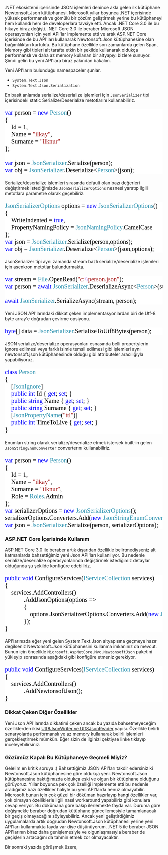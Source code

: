 ﻿.NET ekosistemi içerisinde JSON işlemleri denince akla gelen ilk kütüphane Newtonsoft.Json kütüphanesi. Microsoft yıllar boyunca .NET içerisinde yüksek  performanslı ve gömülü bir çözüm  geliştirmek yerine bu kütüphaneyi hem kullandı hem de developerlara tavsiye etti. Ancak .NET Core 3.0 ile bu hikaye biraz değişti. .NET Core 3.0 ile beraber Microsoft JSON operasyonları için yeni API'lar implemente etti ve artık ASP.NET Core içerisinde de bu API'ları kullanarak Newtonsoft.Json kütüphanesine olan bağımlılıktan kurtuldu. Bu kütüphane özellikle son zamanlarda gelen Span, Memory gibi tipleri alt tarafta etkin bir şekilde kullanarak oldukça performanslı ve daha az memory kullanan bir altyapıyı bizlere sunuyor. Şimdi gelin bu yeni API'lara biraz yakından bakalım. 

Yeni API'ların bulunduğu namespaceler şunlar.

* `System.Text.Json`
* `System.Text.Json.Serialization`

En basit anlamda serialize/deserialize işlemleri için `JsonSerializer` tipi içerisindeki static Serialize/Deserialize metotlarını kullanabiliriz. 

<pre style="font-family:Consolas;font-size:20px;color:black;background:white;"><span style="color:blue;">var</span>&nbsp;person&nbsp;=&nbsp;<span style="color:blue;">new</span>&nbsp;<span style="color:#2b91af;">Person</span>()
{
&nbsp;&nbsp;&nbsp;&nbsp;Id&nbsp;=&nbsp;1,
&nbsp;&nbsp;&nbsp;&nbsp;Name&nbsp;=&nbsp;<span style="color:#a31515;">&quot;ilkay&quot;</span>,
&nbsp;&nbsp;&nbsp;&nbsp;Surname&nbsp;=&nbsp;<span style="color:#a31515;">&quot;ilknur&quot;</span>
};
 
<span style="color:blue;">var</span>&nbsp;json&nbsp;=&nbsp;<span style="color:#2b91af;">JsonSerializer</span>.Serialize(person);
<span style="color:blue;">var</span>&nbsp;obj&nbsp;=&nbsp;<span style="color:#2b91af;">JsonSerializer</span>.Deserialize&lt;<span style="color:#2b91af;">Person</span>&gt;(json);</pre>

Serialize/deserialize işlemleri sırasında default olan bazı değerleri değiştirmek istediğimizde `JsonSerializerOptions` nesnesi yaratıp ilgili metotlara parametre olarak geçebiliriz. 

<pre style="font-family:Consolas;font-size:20px;color:black;background:white;"><span style="color:#2b91af;">JsonSerializerOptions</span>&nbsp;options&nbsp;=&nbsp;<span style="color:blue;">new</span>&nbsp;<span style="color:#2b91af;">JsonSerializerOptions</span>()
{
&nbsp;&nbsp;&nbsp;&nbsp;WriteIndented&nbsp;=&nbsp;<span style="color:blue;">true</span>,
&nbsp;&nbsp;&nbsp;&nbsp;PropertyNamingPolicy&nbsp;=&nbsp;<span style="color:#2b91af;">JsonNamingPolicy</span>.CamelCase
};
<span style="color:blue;">var</span>&nbsp;json&nbsp;=&nbsp;<span style="color:#2b91af;">JsonSerializer</span>.Serialize(person,options);
<span style="color:blue;">var</span>&nbsp;obj&nbsp;=&nbsp;<span style="color:#2b91af;">JsonSerializer</span>.Deserialize&lt;<span style="color:#2b91af;">Person</span>&gt;(json,options);</pre>


JsonSerializer tipi aynı zamanda stream bazlı serialize/deserialize işlemleri için asenkron metotlar bulundurmakta.

<pre style="font-family:Consolas;font-size:20px;color:black;background:white;"><span style="color:blue;">var</span>&nbsp;stream&nbsp;=&nbsp;<span style="color:#2b91af;">File</span>.OpenRead(<span style="color:#a31515;">&quot;c:</span><span style="color:#b776fb;">\\</span><span style="color:#a31515;">person.json&quot;</span>);
<span style="color:blue;">var</span>&nbsp;person&nbsp;=&nbsp;<span style="color:blue;">await</span>&nbsp;<span style="color:#2b91af;">JsonSerializer</span>.DeserializeAsync&lt;<span style="color:#2b91af;">Person</span>&gt;(stream);
&nbsp;&nbsp;&nbsp;&nbsp;&nbsp;&nbsp;&nbsp;&nbsp;&nbsp;&nbsp;&nbsp;&nbsp;
<span style="color:blue;">await</span>&nbsp;<span style="color:#2b91af;">JsonSerializer</span>.SerializeAsync(stream,&nbsp;person);
</pre>

Yeni JSON API'larındaki dikkat çeken implementasyonlardan biri de Utf-8 byte array'e doğrudan çevirme opsiyonu.

<pre style="font-family:Consolas;font-size:20px;color:black;background:white;"><span style="color:blue;">byte</span>[]&nbsp;data&nbsp;=&nbsp;<span style="color:#2b91af;">JsonSerializer</span>.SerializeToUtf8Bytes(person);
</pre>

JSON serialize/deserialize operasyonları esnasında belli propertylerin ignore edilmesi veya farklı isimle temsil edilmesi gibi işlemleri aynı newtonsoft.json kütüphanesinde olduğu gibi attributeler aracılığıyla yapabiliyoruz. 

<pre style="font-family:Consolas;font-size:20px;color:black;background:white;"><span style="color:blue;">class</span>&nbsp;<span style="color:#2b91af;">Person</span>
{
&nbsp;&nbsp;&nbsp;&nbsp;[<span style="color:#2b91af;">JsonIgnore</span>]
&nbsp;&nbsp;&nbsp;&nbsp;<span style="color:blue;">public</span>&nbsp;<span style="color:blue;">int</span>&nbsp;Id&nbsp;{&nbsp;<span style="color:blue;">get</span>;&nbsp;<span style="color:blue;">set</span>;&nbsp;}
&nbsp;&nbsp;&nbsp;&nbsp;<span style="color:blue;">public</span>&nbsp;<span style="color:blue;">string</span>&nbsp;Name&nbsp;{&nbsp;<span style="color:blue;">get</span>;&nbsp;<span style="color:blue;">set</span>;&nbsp;}
&nbsp;&nbsp;&nbsp;&nbsp;<span style="color:blue;">public</span>&nbsp;<span style="color:blue;">string</span>&nbsp;Surname&nbsp;{&nbsp;<span style="color:blue;">get</span>;&nbsp;<span style="color:blue;">set</span>;&nbsp;}
&nbsp;&nbsp;&nbsp;&nbsp;[<span style="color:#2b91af;">JsonPropertyName</span>(<span style="color:#a31515;">&quot;ttl&quot;</span>)]
&nbsp;&nbsp;&nbsp;&nbsp;<span style="color:blue;">public</span>&nbsp;<span style="color:blue;">int</span>&nbsp;TimeToLive&nbsp;{&nbsp;<span style="color:blue;">get</span>;&nbsp;<span style="color:blue;">set</span>;&nbsp;}
}</pre>

Enumları string olarak serialize/deserialize etmek istersek built-in gelen `JsonStringEnumConverter` converterını kullanabiliriz.

<pre style="font-family:Consolas;font-size:20px;color:black;background:white;"><span style="color:blue;">var</span>&nbsp;person&nbsp;=&nbsp;<span style="color:blue;">new</span>&nbsp;<span style="color:#2b91af;">Person</span>()
{
&nbsp;&nbsp;&nbsp;&nbsp;Id&nbsp;=&nbsp;1,
&nbsp;&nbsp;&nbsp;&nbsp;Name&nbsp;=&nbsp;<span style="color:#a31515;">&quot;ilkay&quot;</span>,
&nbsp;&nbsp;&nbsp;&nbsp;Surname&nbsp;=&nbsp;<span style="color:#a31515;">&quot;ilknur&quot;</span>,
&nbsp;&nbsp;&nbsp;&nbsp;Role&nbsp;=&nbsp;<span style="color:#2b91af;">Roles</span>.Admin
};
<span style="color:blue;">var</span>&nbsp;serializerOptions&nbsp;=&nbsp;<span style="color:blue;">new</span>&nbsp;<span style="color:#2b91af;">JsonSerializerOptions</span>();
serializerOptions.Converters.Add(<span style="color:blue;">new</span>&nbsp;<span style="color:#2b91af;">JsonStringEnumConverter</span>());
<span style="color:blue;">var</span>&nbsp;json&nbsp;=&nbsp;<span style="color:#2b91af;">JsonSerializer</span>.Serialize(person,&nbsp;serializerOptions);</pre>

### ASP.NET Core İçerisinde Kullanım

ASP.NET Core 3.0 ile beraber artık dışarıdan özellikle belirtmediyseniz alt katmanlarda bahsettiğimiz yeni Json API'ları kullanılıyor. Bu nedenle serialize/deserialize operasyonlarında değiştirmek istediğimiz detaylar olduğunda şu şekilde konfigüre edebiliriz. 

<pre style="font-family:Consolas;font-size:20px;color:black;background:white;"><span style="color:blue;">public</span>&nbsp;<span style="color:blue;">void</span>&nbsp;ConfigureServices(<span style="color:#2b91af;">IServiceCollection</span>&nbsp;services)
{
&nbsp;&nbsp;&nbsp;&nbsp;services.AddControllers()
&nbsp;&nbsp;&nbsp;&nbsp;&nbsp;&nbsp;&nbsp;&nbsp;&nbsp;&nbsp;&nbsp;&nbsp;.AddJsonOptions(options&nbsp;=&gt;
&nbsp;&nbsp;&nbsp;&nbsp;&nbsp;&nbsp;&nbsp;&nbsp;&nbsp;&nbsp;&nbsp;&nbsp;{
&nbsp;&nbsp;&nbsp;&nbsp;&nbsp;&nbsp;&nbsp;&nbsp;&nbsp;&nbsp;&nbsp;&nbsp;&nbsp;&nbsp;&nbsp;&nbsp;options.JsonSerializerOptions.Converters.Add(<span style="color:blue;">new</span>&nbsp;<span style="color:#2b91af;">JsonStringEnumConverter</span>());
&nbsp;&nbsp;&nbsp;&nbsp;&nbsp;&nbsp;&nbsp;&nbsp;&nbsp;&nbsp;&nbsp;&nbsp;});
}</pre>

API'larınızda eğer yeni gelen System.Text.Json altyapısına geçmeye hazır değilseniz Newtonsoft.Json kütüphanesini kullanma imkanınız da mevcut. Bunun için öncelikle `Microsoft.AspNetCore.Mvc.NewtonsoftJson` paketini yükleyip sonrasında aşağıdaki gibi konfigüre etmeniz gerekiyor. 

<pre style="font-family:Consolas;font-size:20px;color:black;background:white;"><span style="color:blue;">public</span>&nbsp;<span style="color:blue;">void</span>&nbsp;ConfigureServices(<span style="color:#2b91af;">IServiceCollection</span>&nbsp;services)
{
&nbsp;&nbsp;&nbsp;&nbsp;services.AddControllers()
&nbsp;&nbsp;&nbsp;&nbsp;&nbsp;&nbsp;&nbsp;&nbsp;&nbsp;&nbsp;&nbsp;&nbsp;.AddNewtonsoftJson();
}</pre>
### Dikkat Çeken Diğer Özellikler
Yeni Json API'larında dikkatimi çeken ancak bu yazıda bahsetmeyeceğim özelliklerden ikisi <a href="https://docs.microsoft.com/en-us/dotnet/standard/serialization/system-text-json-how-to#use-utf8jsonwriter" target="_blank">Utf8JsonWriter ve Utf8JsonReader</a> yapısı. Özellikle belirli senaryolarda performanslı ve az memory kullanarak belirli işlemleri gerçekleştirmek mümkün. Eğer sizin de ilginizi çektiyse linke tıklayıp inceleyebilirsiniz.

### Gözümüz Kapalı Bu Kütüphaneye Geçmeli Miyiz?

Gelelim en kritik soruya :) Bahsettiğimiz JSON API'ları takdir edersiniz ki Newtonsoft.Json kütüphanesine göre oldukça yeni. Newtonsoft.Json kütüphanesine baktığımızda oldukça eski ve olgun bir kütüphane olduğunu görüyoruz. Yıllar boyunca pek çok özelliği implemente etti bu nedenle aradığımız bazı özellikler haliyle bu yeni API'larda henüz olmayabilir. Microsoft bunun için çok güzel bir <a href="https://docs.microsoft.com/en-us/dotnet/standard/serialization/system-text-json-migrate-from-newtonsoft-how-to" target="_blank">döküman</a> hazırlayıp hangi özellikler var, yok  olmayan özelliklerle ilgili nasıl workaround yapabiliriz gibi konulara cevap veriyor. Bu dökümana göre bakıp ilerlemekte fayda var. Duruma göre değişmekle beraber doğrudan kütüphane güncellemesiyle tamamlanacak bir geçiş olmayacağını söyleyebiliriz. Ancak yeni geliştirdiğimiz uygulamalarda artık doğrudan Newtonsoft.Json kütüphanesi yerine yeni API'ları kullanmakta fayda var diye düşünüyorum. .NET 5 ile beraber JSON API'larının biraz daha genişlemesiyle ve olgunlaşmasıyla beraber de geçişlerin artacağını da tahmin etmek zor olmayacaktır. 

Bir sonraki yazıda görüşmek üzere,